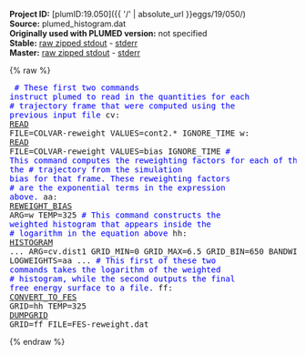 **Project ID:** [plumID:19.050]({{ '/' | absolute_url }}eggs/19/050/)  
**Source:** plumed_histogram.dat  
**Originally used with PLUMED version:** not specified  
**Stable:** [raw zipped stdout](plumed_histogram.dat.plumed.stdout.txt.zip) - [stderr](plumed_histogram.dat.plumed.stderr)  
**Master:** [raw zipped stdout](plumed_histogram.dat.plumed_master.stdout.txt.zip) - [stderr](plumed_histogram.dat.plumed_master.stderr)  

{% raw %}<pre>
<span style="color:blue"># These first two commands instruct plumed to read in the quantities for each</span>
<span style="color:blue"># trajectory frame that were computed using the previous input file</span>
cv: <a href="https://plumed.github.io/doc-master/user-doc/html/_r_e_a_d.html">READ</a> FILE=COLVAR-reweight VALUES=cont2.* IGNORE_TIME
w: <a href="https://plumed.github.io/doc-master/user-doc/html/_r_e_a_d.html">READ</a> FILE=COLVAR-reweight VALUES=bias IGNORE_TIME
<span style="color:blue"># This command computes the reweighting factors for each of the frames in the</span>
<span style="color:blue"># trajectory from the simulation bias for that frame.  These reweighting factors</span>
<span style="color:blue"># are the exponential terms in the expression above.</span>
aa: <a href="https://plumed.github.io/doc-master/user-doc/html/_r_e_w_e_i_g_h_t__b_i_a_s.html">REWEIGHT_BIAS</a> ARG=w TEMP=325
<span style="color:blue"># This command constructs the weighted histogram that appears inside the</span>
<span style="color:blue"># logarithm in the equation above</span>
hh: <a href="https://plumed.github.io/doc-master/user-doc/html/_h_i_s_t_o_g_r_a_m.html">HISTOGRAM</a> ...
  ARG=cv.dist1  GRID_MIN=0  GRID_MAX=6.5  GRID_BIN=650
  BANDWIDTH=0.02  LOGWEIGHTS=aa
...
<span style="color:blue"># This first of these two commands takes the logarithm of the weighted</span>
<span style="color:blue"># histogram, while the second outputs the final free energy surface to a file.</span>
ff: <a href="https://plumed.github.io/doc-master/user-doc/html/_c_o_n_v_e_r_t__t_o__f_e_s.html">CONVERT_TO_FES</a> GRID=hh TEMP=325
<a href="https://plumed.github.io/doc-master/user-doc/html/_d_u_m_p_g_r_i_d.html">DUMPGRID</a> GRID=ff FILE=FES-reweight.dat
</pre>{% endraw %}
